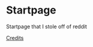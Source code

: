 # Startpage

Startpage that I stole off of reddit


[Credits](https://github.com/MCotocel/startpage)
